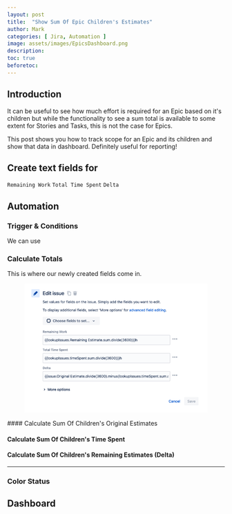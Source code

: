 ```yaml
---
layout: post
title:  "Show Sum Of Epic Children's Estimates"
author: Mark
categories: [ Jira, Automation ]
image: assets/images/EpicsDashboard.png
description: 
toc: true
beforetoc: 
---
```

## Introduction
It can be useful to see how much effort is required for an Epic based on it's children but while the functionality to see a sum total is available to some extent for Stories and Tasks, this is not the case for Epics. 

This post shows you how to track scope for an Epic and its children and show that data in dashboard. Definitely useful for reporting!

## Create text fields for 
`Remaining Work`
`Total Time Spent`
`Delta`

## Automation
### Trigger & Conditions
We can use 
### Calculate Totals
This is where our newly created fields come in.
<figure>
    <img src="/assets/images/editIssueFields.png"
         alt="Edit Issue Fields">
</figure>
#### Calculate Sum Of Children's Original Estimates

#### Calculate Sum Of Children's Time Spent

#### Calculate Sum Of Children's Remaining Estimates (Delta)
---
### Color Status


## Dashboard
<!--stackedit_data:
eyJoaXN0b3J5IjpbMjYyOTMxMDE2XX0=
-->